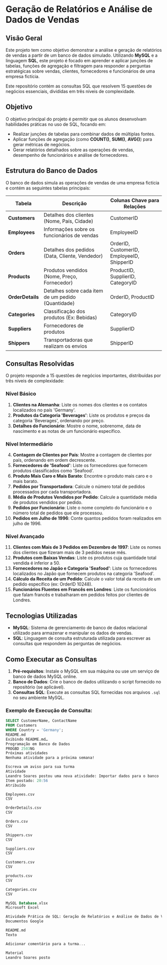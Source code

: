 # **Geração de Relatórios e Análise de Dados de Vendas**

## **Visão Geral**
Este projeto tem como objetivo demonstrar a análise e geração de relatórios de vendas a partir de um banco de dados simulado. Utilizando **MySQL** e a linguagem **SQL**, este projeto é focado em aprender e aplicar junções de tabelas, funções de agregação e filtragem para responder a perguntas estratégicas sobre vendas, clientes, fornecedores e funcionários de uma empresa fictícia.

Este repositório contém as consultas SQL que resolvem 15 questões de negócios essenciais, divididas em três níveis de complexidade.

## **Objetivo**
O objetivo principal do projeto é permitir que os alunos desenvolvam habilidades práticas no uso de SQL, focando em:
- Realizar junções de tabelas para combinar dados de múltiplas fontes.
- Aplicar funções de agregação (como **COUNT()**, **SUM()**, **AVG()**) para gerar métricas de negócios.
- Gerar relatórios detalhados sobre as operações de vendas, desempenho de funcionários e análise de fornecedores.

## **Estrutura do Banco de Dados**
O banco de dados simula as operações de vendas de uma empresa fictícia e contém as seguintes tabelas principais:

| Tabela       | Descrição                                        | Colunas Chave para Relações                  |
|--------------|--------------------------------------------------|----------------------------------------------|
| **Customers** | Detalhes dos clientes (Nome, País, Cidade)      | CustomerID                                  |
| **Employees** | Informações sobre os funcionários de vendas     | EmployeeID                                  |
| **Orders**    | Detalhes dos pedidos (Data, Cliente, Vendedor)  | OrderID, CustomerID, EmployeeID, ShipperID  |
| **Products**  | Produtos vendidos (Nome, Preço, Fornecedor)     | ProductID, SupplierID, CategoryID           |
| **OrderDetails**| Detalhes sobre cada item de um pedido (Quantidade) | OrderID, ProductID                        |
| **Categories**| Classificação dos produtos (Ex: Bebidas)        | CategoryID                                  |
| **Suppliers** | Fornecedores de produtos                        | SupplierID                                  |
| **Shippers**  | Transportadoras que realizam os envios          | ShipperID                                   |

## **Consultas Resolvidas**
O projeto responde a 15 questões de negócios importantes, distribuídas por três níveis de complexidade:

### **Nível Básico**
1. **Clientes na Alemanha**: Liste os nomes dos clientes e os contatos localizados no país 'Germany'.
2. **Produtos da Categoria 'Beverages'**: Liste os produtos e preços da categoria 'Beverages', ordenando por preço.
3. **Detalhes do Funcionário**: Mostre o nome, sobrenome, data de nascimento e as notas de um funcionário específico.

### **Nível Intermediário**
4. **Contagem de Clientes por País**: Mostre a contagem de clientes por país, ordenando em ordem decrescente.
5. **Fornecedores de 'Seafood'**: Liste os fornecedores que fornecem produtos classificados como 'Seafood'.
6. **Produto Mais Caro e Mais Barato**: Encontre o produto mais caro e o mais barato.
7. **Pedidos por Transportadora**: Calcule o número total de pedidos processados por cada transportadora.
8. **Média de Produtos Vendidos por Pedido**: Calcule a quantidade média de produtos vendidos por pedido.
9. **Pedidos por Funcionário**: Liste o nome completo do funcionário e o número total de pedidos que ele processou.
10. **Pedidos em Julho de 1996**: Conte quantos pedidos foram realizados em julho de 1996.

### **Nível Avançado**
11. **Clientes com Mais de 3 Pedidos em Dezembro de 1997**: Liste os nomes dos clientes que fizeram mais de 3 pedidos nesse mês.
12. **Produtos com Baixas Vendas**: Liste os produtos cuja quantidade total vendida é inferior a 50.
13. **Fornecedores no Japão e Categoria 'Seafood'**: Liste os fornecedores localizados no Japão que fornecem produtos na categoria 'Seafood'.
14. **Cálculo da Receita de um Pedido**: Calcule o valor total da receita de um pedido específico (ex: OrderID 10248).
15. **Funcionários Fluentes em Francês em Londres**: Liste os funcionários que falam francês e trabalharam em pedidos feitos por clientes de Londres.

## **Tecnologias Utilizadas**
- **MySQL**: Sistema de gerenciamento de banco de dados relacional utilizado para armazenar e manipular os dados de vendas.
- **SQL**: Linguagem de consulta estruturada utilizada para escrever as consultas que respondem às perguntas de negócios.

## **Como Executar as Consultas**
1. **Pré-requisitos**: Instale o MySQL em sua máquina ou use um serviço de banco de dados MySQL online.
2. **Banco de Dados**: Crie o banco de dados utilizando o script fornecido no repositório (se aplicável).
3. **Consultas SQL**: Execute as consultas SQL fornecidas nos arquivos `.sql` no seu ambiente MySQL.

### Exemplo de Execução de Consulta:

```sql
SELECT CustomerName, ContactName
FROM Customers
WHERE Country = 'Germany';
README.md
Exibindo README.md…
Programação em Banco de Dados
PROGBD 2503NG
Próximas atividades
Nenhuma atividade para a próxima semana!

Escreva um aviso para sua turma
Atividade
Leandro Soares postou uma nova atividade: Importar dados para o banco
Item postado: 20:56
Atribuído

Employees.csv
CSV

OrderDetails.csv
CSV

Orders.csv
CSV

Shippers.csv
CSV

Suppliers.csv
CSV

Customers.csv
CSV

products.csv
CSV

Categories.csv
CSV

MySQL Database.xlsx
Microsoft Excel

Atividade Prática de SQL: Geração de Relatórios e Análise de Dados de Vendas
Documentos Google

README.md
Texto

Adicionar comentário para a turma...

Material
Leandro Soares posto
